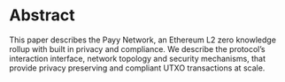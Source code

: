 # Abstract

This paper describes the Payy Network, an Ethereum L2 zero knowledge rollup with built in privacy and compliance. We describe the protocol’s interaction interface, network topology and security mechanisms, that provide privacy preserving and compliant UTXO transactions at scale.